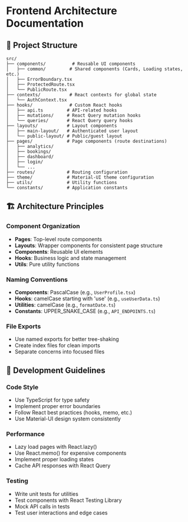 # Frontend Architecture Documentation

## 📁 Project Structure

```
src/
├── components/          # Reusable UI components
│   ├── common/         # Shared components (Cards, Loading states, etc.)
│   ├── ErrorBoundary.tsx
│   ├── ProtectedRoute.tsx
│   └── PublicRoute.tsx
├── contexts/           # React contexts for global state
│   └── AuthContext.tsx
├── hooks/              # Custom React hooks
│   ├── api.ts         # API-related hooks
│   ├── mutations/     # React Query mutation hooks
│   └── queries/       # React Query query hooks
├── layouts/           # Layout components
│   ├── main-layout/   # Authenticated user layout
│   └── public-layout/ # Public/guest layout
├── pages/             # Page components (route destinations)
│   ├── analytics/
│   ├── bookings/
│   ├── dashboard/
│   ├── login/
│   └── ...
├── routes/            # Routing configuration
├── theme/             # Material-UI theme configuration
├── utils/             # Utility functions
└── constants/         # Application constants
```

## 🏗️ Architecture Principles

### Component Organization
- **Pages**: Top-level route components
- **Layouts**: Wrapper components for consistent page structure
- **Components**: Reusable UI elements
- **Hooks**: Business logic and state management
- **Utils**: Pure utility functions

### Naming Conventions
- **Components**: PascalCase (e.g., `UserProfile.tsx`)
- **Hooks**: camelCase starting with 'use' (e.g., `useUserData.ts`)
- **Utilities**: camelCase (e.g., `formatDate.ts`)
- **Constants**: UPPER_SNAKE_CASE (e.g., `API_ENDPOINTS.ts`)

### File Exports
- Use named exports for better tree-shaking
- Create index files for clean imports
- Separate concerns into focused files

## 🔧 Development Guidelines

### Code Style
- Use TypeScript for type safety
- Implement proper error boundaries
- Follow React best practices (hooks, memo, etc.)
- Use Material-UI design system consistently

### Performance
- Lazy load pages with React.lazy()
- Use React.memo() for expensive components
- Implement proper loading states
- Cache API responses with React Query

### Testing
- Write unit tests for utilities
- Test components with React Testing Library
- Mock API calls in tests
- Test user interactions and edge cases
